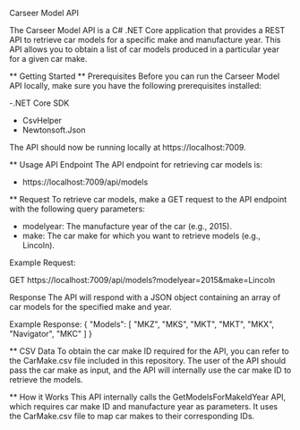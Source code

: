 ﻿Carseer Model API

The Carseer Model API is a C# .NET Core application that provides a REST API to retrieve car models for a specific make and manufacture year. 
This API allows you to obtain a list of car models produced in a particular year for a given car make.

** Getting Started
** Prerequisites
Before you can run the Carseer Model API locally, make sure you have the following prerequisites installed:
 
 -.NET Core SDK
 - CsvHelper
 - Newtonsoft.Json

 The API should now be running locally at https://localhost:7009.

** Usage
API Endpoint
The API endpoint for retrieving car models is:

 - https://localhost:7009/api/models

 ** Request
To retrieve car models, make a GET request to the API endpoint with the following query parameters:

- modelyear: The manufacture year of the car (e.g., 2015).
- make: The car make for which you want to retrieve models (e.g., Lincoln).

Example Request:

GET https://localhost:7009/api/models?modelyear=2015&make=Lincoln

Response
The API will respond with a JSON object containing an array of car models for the specified make and year.

Example Response:
{
  "Models": [
    "MKZ",
    "MKS",
    "MKT",
    "MKT",
    "MKX",
    "Navigator",
    "MKC"
  ]
}

** CSV Data
To obtain the car make ID required for the API, you can refer to the CarMake.csv file included in this repository.
The user of the API should pass the car make as input, and the API will internally use the car make ID to retrieve the models.

** How it Works
This API internally calls the GetModelsForMakeIdYear API, which requires car make ID and manufacture year as parameters. 
It uses the CarMake.csv file to map car makes to their corresponding IDs.